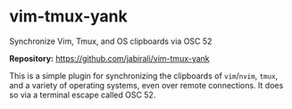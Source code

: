 # vim-tmux-yank

Synchronize Vim, Tmux, and OS clipboards via OSC 52

**Repository:** <https://github.com/jabirali/vim-tmux-yank>

This is a simple plugin for synchronizing the clipboards of `vim`/`nvim`,
`tmux`, and a variety of operating systems, even over remote connections.
It does so via a terminal escape called OSC 52.
